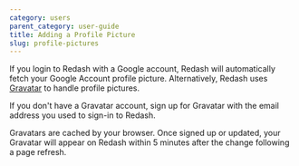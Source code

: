 ```yaml
---
category: users
parent_category: user-guide
title: Adding a Profile Picture
slug: profile-pictures
---
```


If you login to Redash with a Google account, Redash will automatically fetch your Google Account profile picture. Alternatively, Redash uses [Gravatar](https://en.gravatar.com/) to handle profile pictures.

If you don't have a Gravatar account, sign up for Gravatar with the email address you used to sign-in to Redash.

Gravatars are cached by your browser. Once signed up or updated, your Gravatar will appear on Redash within 5 minutes after the change following a page refresh.
